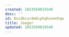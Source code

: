 ```yaml
---
created: 1653569019349
desc: ''
id: 0xidbcurdm6cphqhunenhqw
title: Jaeger
updated: 1653569019349
---
```

   
